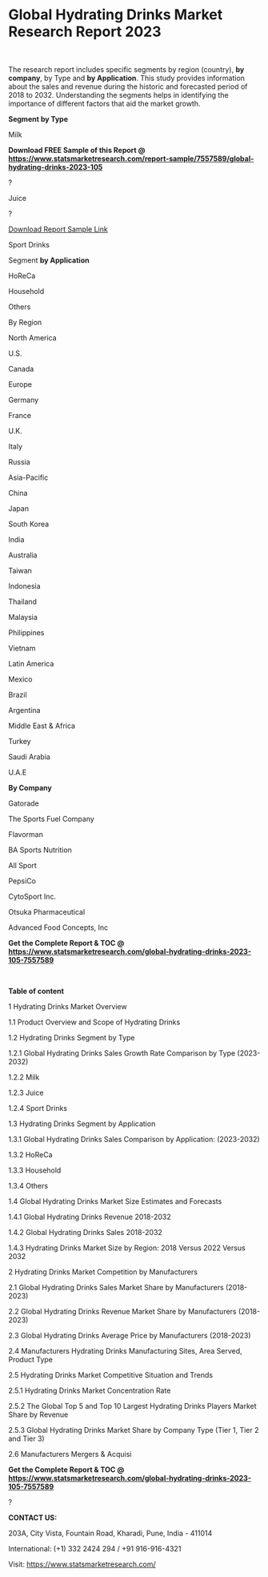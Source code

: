 <h1>Global Hydrating Drinks Market Research Report 2023</h1><br/><p>The research report includes specific segments by region (country), <strong>by company</strong>, by Type and <strong>by Application</strong>. This study provides information about the sales and revenue during the historic and forecasted period of 2018 to 2032. Understanding the segments helps in identifying the importance of different factors that aid the market growth.</p>
 
 
 
 <p><strong>Segment by Type</strong></p>
 
 
 
 <p>Milk</p>
 
 
 
 <div><b>Download FREE Sample of this Report @ <a href="https://www.statsmarketresearch.com/download-free-sample/7557589/global-hydrating-drinks-2023-105">https://www.statsmarketresearch.com/report-sample/7557589/global-hydrating-drinks-2023-105</a></b></div>
 
 
 
 <p>? </p>
 
 
 
 <p>Juice</p>
 
 
 
 <p>? </p>
 
 
 
 <p><a href="https://www.statsmarketresearch.com/download-free-sample/7557589/global-hydrating-drinks-2023-105">Download Report Sample Link</a></p>
 
 
 
 <p>Sport Drinks</p>
 
 
 
 <p>Segment <strong>by Application</strong></p>
 
 
 
 <p>HoReCa</p>
 
 
 
 <p>Household</p>
 
 
 
 <p>Others</p>
 
 
 
 <p>By Region</p>
 
 
 
 <p>North America</p>
 
 
 
 <p>U.S.</p>
 
 
 
 <p>Canada</p>
 
 
 
 <p>Europe</p>
 
 
 
 <p>Germany</p>
 
 
 
 <p>France</p>
 
 
 
 <p>U.K.</p>
 
 
 
 <p>Italy</p>
 
 
 
 <p>Russia</p>
 
 
 
 <p>Asia-Pacific</p>
 
 
 
 <p>China</p>
 
 
 
 <p>Japan</p>
 
 
 
 <p>South Korea</p>
 
 
 
 <p>India</p>
 
 
 
 <p>Australia</p>
 
 
 
 <p>Taiwan</p>
 
 
 
 <p>Indonesia</p>
 
 
 
 <p>Thailand</p>
 
 
 
 <p>Malaysia</p>
 
 
 
 <p>Philippines</p>
 
 
 
 <p>Vietnam</p>
 
 
 
 <p>Latin America</p>
 
 
 
 <p>Mexico</p>
 
 
 
 <p>Brazil</p>
 
 
 
 <p>Argentina</p>
 
 
 
 <p>Middle East & Africa</p>
 
 
 
 <p>Turkey</p>
 
 
 
 <p>Saudi Arabia</p>
 
 
 
 <p>U.A.E</p>
 
 
 
 <p><strong>By Company</strong></p>
 
 
 
 <p>Gatorade</p>
 
 
 
 <p>The Sports Fuel Company</p>
 
 
 
 <p>Flavorman</p>
 
 
 
 <p>BA Sports Nutrition</p>
 
 
 
 <p>All Sport</p>
 
 
 
 <p>PepsiCo</p>
 
 
 
 <p>CytoSport Inc.</p>
 
 
 
 <p>Otsuka Pharmaceutical</p>
 
 
 
 <p>Advanced Food Concepts, Inc</p>
 
 
 
 <div><b>Get the Complete Report & TOC @ <a href="https://www.statsmarketresearch.com/global-hydrating-drinks-2023-105-7557589">https://www.statsmarketresearch.com/global-hydrating-drinks-2023-105-7557589</a></b></div>
 
 
 
 <p><br />
 
 <b>Table of content</b></p>
 
 
 
 <p>1 Hydrating Drinks Market Overview<br />
 
 1.1 Product Overview and Scope of Hydrating Drinks<br />
 
 1.2 Hydrating Drinks Segment by Type<br />
 
 1.2.1 Global Hydrating Drinks Sales Growth Rate Comparison by Type (2023-2032)<br />
 
 1.2.2 Milk<br />
 
 1.2.3 Juice<br />
 
 1.2.4 Sport Drinks<br />
 
 1.3 Hydrating Drinks Segment by Application<br />
 
 1.3.1 Global Hydrating Drinks Sales Comparison by Application: (2023-2032)<br />
 
 1.3.2 HoReCa<br />
 
 1.3.3 Household<br />
 
 1.3.4 Others<br />
 
 1.4 Global Hydrating Drinks Market Size Estimates and Forecasts<br />
 
 1.4.1 Global Hydrating Drinks Revenue 2018-2032<br />
 
 1.4.2 Global Hydrating Drinks Sales 2018-2032<br />
 
 1.4.3 Hydrating Drinks Market Size by Region: 2018 Versus 2022 Versus 2032<br />
 
 2 Hydrating Drinks Market Competition by Manufacturers<br />
 
 2.1 Global Hydrating Drinks Sales Market Share by Manufacturers (2018-2023)<br />
 
 2.2 Global Hydrating Drinks Revenue Market Share by Manufacturers (2018-2023)<br />
 
 2.3 Global Hydrating Drinks Average Price by Manufacturers (2018-2023)<br />
 
 2.4 Manufacturers Hydrating Drinks Manufacturing Sites, Area Served, Product Type<br />
 
 2.5 Hydrating Drinks Market Competitive Situation and Trends<br />
 
 2.5.1 Hydrating Drinks Market Concentration Rate<br />
 
 2.5.2 The Global Top 5 and Top 10 Largest Hydrating Drinks Players Market Share by Revenue<br />
 
 2.5.3 Global Hydrating Drinks Market Share by Company Type (Tier 1, Tier 2 and Tier 3)<br />
 
 2.6 Manufacturers Mergers & Acquisi</p>
 
 
 
 <div><b>Get the Complete Report & TOC @ <a href="https://www.statsmarketresearch.com/global-hydrating-drinks-2023-105-7557589">https://www.statsmarketresearch.com/global-hydrating-drinks-2023-105-7557589</a></b></div>
 
 
 
 <p>? </p>
 
 
 
 <p><b>CONTACT US:</b><br />
 
 203A, City Vista, Fountain Road, Kharadi, Pune, India - 411014<br />
 
 International: (+1) 332 2424 294 / +91 916-916-4321<br />
 
 Visit: <a href="https://www.statsmarketresearch.com/">https://www.statsmarketresearch.com/</a></p>